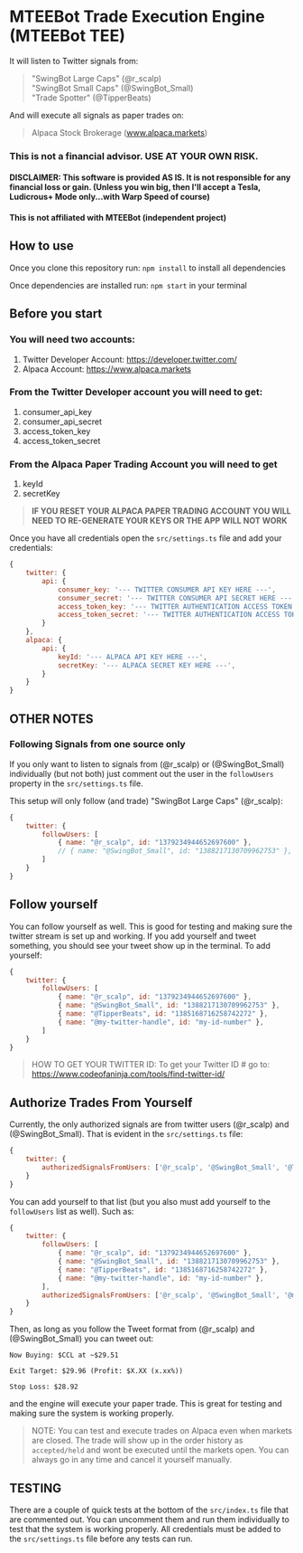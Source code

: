 # MTEEBot Trade Execution Engine (MTEEBot TEE)
 
                                                              
It will listen to Twitter signals from:                
 > "SwingBot Large Caps" (@r_scalp)                    
 > "SwingBot Small Caps" (@SwingBot_Small)    
 > "Trade Spotter" (@TipperBeats)         
                                                       
                                                       
And will execute all signals as paper trades on:       
 > Alpaca Stock Brokerage (www.alpaca.markets)         
                                                       
                                                              
### This is not a financial advisor. USE AT YOUR OWN RISK.
#### DISCLAIMER: This software is provided AS IS. It is not responsible for any financial loss or gain. (Unless you win big, then I'll accept a Tesla, Ludicrous+ Mode only...with Warp Speed of course)
#### This is not affiliated with MTEEBot (independent project)

## How to use
Once you clone this repository run: ``` npm install ``` to install all dependencies

Once dependencies are installed run: ``` npm start ``` in your terminal

## Before you start

### You will need two accounts:
1) Twitter Developer Account: https://developer.twitter.com/
2) Alpaca Account: https://www.alpaca.markets

### From the Twitter Developer account you will need to get:
1) consumer_api_key
2) consumer_api_secret
3) access_token_key
4) access_token_secret

### From the Alpaca Paper Trading Account you will need to get
1) keyId
2) secretKey
> **IF YOU RESET YOUR ALPACA PAPER TRADING ACCOUNT YOU WILL NEED TO RE-GENERATE YOUR KEYS OR THE APP WILL NOT WORK**

Once you have all credentials open the ```src/settings.ts``` file and add your credentials:

```javascript
{
    twitter: {
        api: {
            consumer_key: '--- TWITTER CONSUMER API KEY HERE ---',
            consumer_secret: '--- TWITTER CONSUMER API SECRET HERE ---',
            access_token_key: '--- TWITTER AUTHENTICATION ACCESS TOKEN KEY HERE ---',
            access_token_secret: '--- TWITTER AUTHENTICATION ACCESS TOKEN SECRET HERE --- ',
        }
    },
    alpaca: {
        api: {
            keyId: '--- ALPACA API KEY HERE ---',
            secretKey: '--- ALPACA SECRET KEY HERE ---',
        }
    }
}
```

## OTHER NOTES

### Following Signals from one source only
If you only want to listen to signals from (@r_scalp) or (@SwingBot_Small) individually (but not both) just comment out the user in the ```followUsers``` property in the ```src/settings.ts``` file.

This setup will only follow (and trade) "SwingBot Large Caps" (@r_scalp):

```javascript
{
    twitter: {
        followUsers: [
            { name: "@r_scalp", id: "1379234944652697600" },
            // { name: "@SwingBot_Small", id: "1388217130709962753" },
        ]
    }
}
```

## Follow yourself

You can follow yourself as well. This is good for testing and making sure the twitter stream is set up and working. If you add yourself and tweet something, you should see your tweet show up in the terminal. To add yourself:

```javascript
{
    twitter: {
        followUsers: [
            { name: "@r_scalp", id: "1379234944652697600" },
            { name: "@SwingBot_Small", id: "1388217130709962753" },
            { name: "@TipperBeats", id: "1385168716258742272" },	
            { name: "@my-twitter-handle", id: "my-id-number" },
        ]
    }
}
```
> HOW TO GET YOUR TWITTER ID: To get your Twitter ID # go to: 
> https://www.codeofaninja.com/tools/find-twitter-id/

## Authorize Trades From Yourself

Currently, the only authorized signals are from twitter users (@r_scalp) and (@SwingBot_Small). That is evident in the ```src/settings.ts``` file:

```javascript
{
    twitter: {
        authorizedSignalsFromUsers: ['@r_scalp', '@SwingBot_Small', '@TipperBeats']
    }
}
```

You can add yourself to that list (but you also must add yourself to the ```followUsers``` list as well). Such as:
```javascript
{
    twitter: {
        followUsers: [
            { name: "@r_scalp", id: "1379234944652697600" },
            { name: "@SwingBot_Small", id: "1388217130709962753" },
            { name: "@TipperBeats", id: "1385168716258742272" },	
            { name: "@my-twitter-handle", id: "my-id-number" },
        ],
        authorizedSignalsFromUsers: ['@r_scalp', '@SwingBot_Small', '@my-twitter-handle']
    }
}
```
Then, as long as you follow the Tweet format from (@r_scalp) and (@SwingBot_Small) you can tweet out:

```text
Now Buying: $CCL at ~$29.51

Exit Target: $29.96 (Profit: $X.XX (x.xx%))

Stop Loss: $28.92
```

and the engine will execute your paper trade. This is great for testing and making sure the system is working properly.

> NOTE: You can test and execute trades on Alpaca even when markets are closed. The trade will show up in the order history as ```accepted/held``` and wont be executed until the markets open. You can always go in any time and cancel it yourself manually.

## TESTING

There are a couple of quick tests at the bottom of the ```src/index.ts``` file that are commented out. You can uncomment them and run them individually to test that the system is working properly. All credentials must be added to the ```src/settings.ts``` file before any tests can run.
